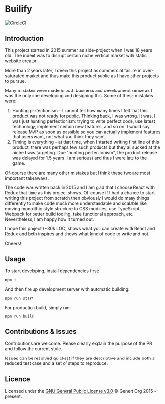 # Builify
[![CircleCI](https://circleci.com/gh/builify/builify/tree/master.svg?style=svg)](https://circleci.com/gh/builify/builify/tree/master)

## Introduction

This project started in 2015 summer as side-project when I was 18 years old. The indent was to disrupt certain niche vertical market with static website creator.

More than 2 years later, I deem this project as commercial failure in over-saturated market and thus make this product public as I have other projects to pursue.

Many mistakes were made in both business and development sense as I was the only one developing and designing this. Some of these mistakes were:
1) Hunting perfectionism - I cannot tell how many times I felt that this product was not ready for public. Thinking back, I was wrong. It was, I was just hunting perfectionism: trying to write perfect code, use latest technology, implement certain new features, and so on. I would say release MVP as soon as possible so you can actually implement features that users want, not what you think they want.
2) Timing is everything - at that time, when I started writing first line of this product, there was perhaps few such products but they all sucked at the niche I was targeting. Due "hunting perfectionism", the product release was delayed for 1.5 years (I am serious) and thus I were late to the game.

Of-course there are many other mistakes but I think these two are most important takeaways.

The code was written back in 2015 and I am glad that I choose React with Redux that time as this project shows. Of-course if I had a chance to start writing this project from scratch then obviously I would do many things differently to make code much more understandable and scalable like moving monolithic style structure to CSS modules, use TypeScript, Webpack for better build tooling, take functional approach, etc. Nevertheless, I am happy how it turned out.

I hope this project (~30k LOC) shows what you can create with React and Redux and both inspires and shows what kind of code to write and not.

Cheers!

## Usage

To start developing, install dependencies first:
```shell
npm i
```

And then fire up development server with automatic building:
```shell
npm run start
```

For production build, simply run:
```shell
npm run build
```


## Contributions & Issues
Contributions are welcome. Please clearly explain the purpose of the PR and follow the current style.

Issues can be resolved quickest if they are descriptive and include both a reduced test case and a set of steps to reproduce.

## Licence
Licensed under the [GNU General Public License v3.0](LICENCE) © Genert Org 2015 - present.
